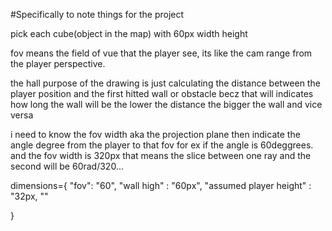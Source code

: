 #Specifically to note things for the project

pick each cube(object in the map) with 60px width height

fov means the field of vue that the player see, its like the cam range from the player perspective.

the hall purpose of the drawing is just calculating the distance between the player position and the first hitted wall or obstacle becz that will indicates how long the wall will be
the lower the distance the bigger the wall and vice versa

i need to know the fov width aka the projection plane then indicate the angle degree from the player to that fov for ex if the angle is 60deggrees.
and the fov width is 320px that means the slice between one ray and the second will be 60rad/320...


dimensions={
	"fov": "60",
	"wall high" : "60px",
	"assumed player height" : "32px,
	""

}
